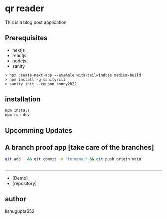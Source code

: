 # qr reader

This is a blog post application

## Prerequisites

- nextjs
- reactjs
- nodejs
- sanity

```
> npx create-next-app --example with-tailwindcss medium-build
> npm install -g sanity/cli
> sanity init --coupon sonny2022

```

## installation

```bash
npm install
npm run dev
```

## Upcomming Updates

## A branch proof app [take care of the branches]

```bash
git add . && git commit -m "terminal" && git push origin main
```

##

---

- [Demo]
- [repository]

## author

lishugupta652
